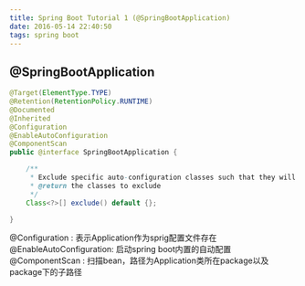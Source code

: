 ```yaml
---
title: Spring Boot Tutorial 1 (@SpringBootApplication)
date: 2016-05-14 22:40:50
tags: spring boot
---
```


## @SpringBootApplication

``` java
@Target(ElementType.TYPE)
@Retention(RetentionPolicy.RUNTIME)
@Documented
@Inherited
@Configuration
@EnableAutoConfiguration
@ComponentScan
public @interface SpringBootApplication {

    /**
     * Exclude specific auto-configuration classes such that they will never be applied.
     * @return the classes to exclude
     */
    Class<?>[] exclude() default {};

}
```

@Configuration : 表示Application作为sprig配置文件存在
@EnableAutoConfiguration: 启动spring boot内置的自动配置
@ComponentScan : 扫描bean，路径为Application类所在package以及package下的子路径
